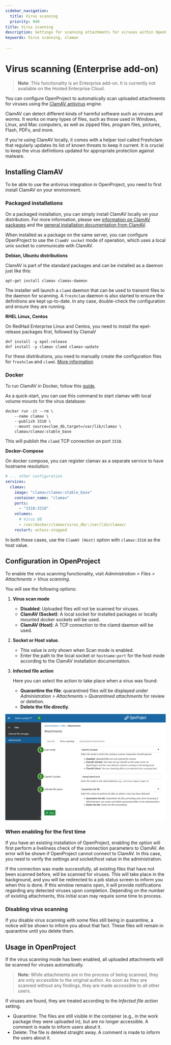 ```yaml
---
sidebar_navigation:
  title: Virus scanning
  priority: 940
title: Virus scanning
description: Settings for scanning attachments for viruses within OpenProject
keywords: Virus scanning, clamav

---
```


# Virus scanning (Enterprise add-on)
>
> **Note**: This functionality is an Enterprise add-on. It is currently not available on the Hosted Enterprise Cloud.

You can configure OpenProject to automatically scan uploaded attachments for viruses using the [ClamAV antivirus](https://www.clamav.net/) engine.

ClamAV can detect different kinds of harmful software such as viruses and worms. It works on many types of files, such as those used in Windows, Linux, and Mac computers, as well as zipped files, program files, pictures, Flash, PDFs, and more.

If you're using ClamAV locally, it comes with a helper tool called Freshclam that regularly updates its list of known threats to keep it current. It is crucial to keep the virus definitions updated for appropriate protection against malware.

## Installing ClamAV

To be able to use the antivirus integration in OpenProject, you need to first install ClamAV on your environment.

### Packaged installations

On a packaged installation, you can simply install ClamAV locally on your distribution. For more information, please see [information on ClamAV packages](https://docs.clamav.net/manual/Installing/Packages.html) and the [general installation documentation from ClamAV](https://docs.clamav.net/manual/Installing.html).

When installed as a package on the same server, you can configure OpenProject to use the `ClamAV socket` mode of operation, which uses a local unix socket to communicate with ClamAV.

**Debian, Ubuntu distributions**

ClamAV is part of the standard packages and can be installed as a daemon just like this:

```shell
apt-get install clamav clamav-daemon
```

The installer will launch a `clamd` daemon that can be used to transmit files to the daemon for scanning. A `freshclam` daemon is also started to ensure the definitions are kept up-to-date. In any case, double-check the configuration and ensure they are running.

**RHEL Linux, Centos**

On RedHad Enterprise Linux and Centos, you need to install the epel-release packages first, followed by ClamaV

```shell
dnf install -y epel-release
dnf install -y clamav clamd clamav-update
```

For these distributions, you need to manually create the configuration files for `freshclam` and `clamd`.  [More information](https://docs.clamav.net/manual/Installing.html#rpm-packages-for-centos-redhat-fedora-suse-etc)

### Docker

To run ClamAV in Docker, follow this [guide](https://docs.clamav.net/manual/Installing/Docker.html).

As a quick-start, you can use this command to start clamav with local volume mounts for the virus database:

```shell
docker run -it --rm \
    --name clamav \
    --publish 3310 \
    --mount source=clam_db,target=/var/lib/clamav \
    clamav/clamav:stable_base
```

This will publish the `clamd` TCP connection on port `3310`.

**Docker-Compose**

On docker compose, you can register clamav as a separate service to have hostname resolution:

```yaml
# ... other configuration
services:
  clamav:
    image: "clamav/clamav:stable_base"
    container_name: "clamav"
    ports:
      - "3310:3310"
    volumes:
      # Virus DB
      - /var/docker/clamav/virus_db/:/var/lib/clamav/
    restart: unless-stopped
```

In both these cases, use the `ClamAV (Host)` option with `clamav:3310` as the host value.

## Configuration in OpenProject

To enable the virus scanning functionality, visit *Administration > Files > Attachments > Virus scanning*.

You will see the following options:

1. **Virus scan mode**
   - **Disabled**: Uploaded files will not be scanned for viruses.
   - **ClamAV (Socket)**: A local socket for installed packages or locally mounted docker sockets will be used.
   - **ClamAV (Host)**: A TCP connection to the clamd daemon will be used.
2. **Socket or Host value.**
   - This value is only shown when Scan mode is enabled.
   - Enter the path to the local socket or `hostname:port` for the host mode according to the ClamAV installation documentation.
3. **Infected file action**

   Here you can select the action to take place when a virus was found:

   - **Quarantine the file**: quarantined files will be displayed under *Administration > Attachments > Quarantined attachments* for review or deletion.
   - **Delete the file directly**.

![Virus scanning settings socket](openproject_system_settings_virus_scanning.png)

### When enabling for the first time

If you have an existing installation of OpenProject, enabling the option will first perform a liveliness check of the connection parameters to ClamAV. An error will be shown if OpenProject cannot connect to ClamAV. In this case, you need to verify the settings and socket/host value in the administration.

If the connection was made successfully, all existing files that have not been scanned before, will be scanned for viruses. This will take place in the background, and you will be redirected to a job status screen to inform you when this is done. If this window remains open, it will provide notifications regarding any detected viruses upon completion. Depending on the number of existing attachments, this initial scan may require some time to process.

### Disabling virus scanning

If you disable virus scanning with some files still being in quarantine, a notice will be shown to inform you about that fact. These files will remain in quarantine until you delete them.

## Usage in OpenProject

If the virus scanning mode has been enabled, all uploaded attachments will be scanned for viruses automatically.

> **Note**: While attachments are in the process of being scanned, they are only accessible to the original author. As soon as they are scanned without any findings, they are made accessible to all other users.

If viruses are found, they are treated according to the *Infected file action* setting.

- Quarantine: The files are still visible in the container (e.g., in the work package they were uploaded in), but are no longer accessible. A comment is made to inform users about it.
- Delete: The file is deleted straight away. A comment is made to inform the users about it.
